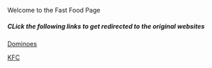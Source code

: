 <html>
<head>
<title> Fast Food Cuisines </title>
</head>
<style>

body {
  background-color: light-blue;
}

h5 {
  color: black;
  text-align: center;
}

 
p {
  font-family: verdana;
  color: black;
  font-size: 20px;
}

</style>
<body>

<p> Welcome to the Fast Food Page </p> 

<h5> CLick the following links to get redirected to the original websites </h5> 

<a href=".................">Dominoes</a>

<a href="......................">KFC</a>

</body>

</html>
